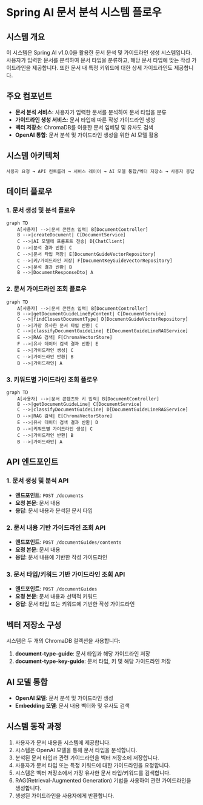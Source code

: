 # Spring AI 문서 분석 시스템 플로우

## 시스템 개요
이 시스템은 Spring AI v1.0.0을 활용한 문서 분석 및 가이드라인 생성 시스템입니다. 사용자가 입력한 문서를 분석하여 문서 타입을 분류하고, 해당 문서 타입에 맞는 작성 가이드라인을 제공합니다. 또한 문서 내 특정 키워드에 대한 상세 가이드라인도 제공합니다.

## 주요 컴포넌트
- **문서 분석 서비스**: 사용자가 입력한 문서를 분석하여 문서 타입을 분류
- **가이드라인 생성 서비스**: 문서 타입에 따른 작성 가이드라인 생성
- **벡터 저장소**: ChromaDB를 이용한 문서 임베딩 및 유사도 검색
- **OpenAI 통합**: 문서 분석 및 가이드라인 생성을 위한 AI 모델 활용

## 시스템 아키텍처
```
사용자 요청 → API 컨트롤러 → 서비스 레이어 → AI 모델 통합/벡터 저장소 → 사용자 응답
```

## 데이터 플로우

### 1. 문서 생성 및 분석 플로우
```mermaid
graph TD
    A[사용자] -->|문서 콘텐츠 입력| B[DocumentController]
    B -->|createDocument| C[DocumentService]
    C -->|AI 모델에 프롬프트 전송| D[ChatClient]
    D -->|분석 결과 반환| C
    C -->|문서 타입 저장| E[DocumentGuideVectorRepository]
    C -->|키/가이드라인 저장| F[DocumentKeyGuideVectorRepository]
    C -->|분석 결과 반환| B
    B -->|DocumentResponseDto| A
```

### 2. 문서 가이드라인 조회 플로우
```mermaid
graph TD
    A[사용자] -->|문서 콘텐츠 입력| B[DocumentController]
    B -->|getDocumentGuideLineByContent| C[DocumentService]
    C -->|findClosestDocumentType| D[DocumentGuideVectorRepository]
    D -->|가장 유사한 문서 타입 반환| C
    C -->|classifyDocumentGuideLine| E[DocumentGuideLineRAGService]
    E -->|RAG 검색| F[ChromaVectorStore]
    F -->|유사 데이터 검색 결과 반환| E
    E -->|가이드라인 생성| C
    C -->|가이드라인 반환| B
    B -->|가이드라인| A
```

### 3. 키워드별 가이드라인 조회 플로우
```mermaid
graph TD
    A[사용자] -->|문서 콘텐츠와 키 입력| B[DocumentController]
    B -->|getDocumentGuideLine| C[DocumentService]
    C -->|classifyDocumentGuideLine| D[DocumentGuideLineRAGService]
    D -->|RAG 검색| E[ChromaVectorStore]
    E -->|유사 데이터 검색 결과 반환| D
    D -->|키워드별 가이드라인 생성| C
    C -->|가이드라인 반환| B
    B -->|가이드라인| A
```

## API 엔드포인트

### 1. 문서 생성 및 분석 API
- **엔드포인트**: `POST /documents`
- **요청 본문**: 문서 내용
- **응답**: 문서 내용과 분석된 문서 타입

### 2. 문서 내용 기반 가이드라인 조회 API
- **엔드포인트**: `POST /documentGuides/contents`
- **요청 본문**: 문서 내용
- **응답**: 문서 내용에 기반한 작성 가이드라인

### 3. 문서 타입/키워드 기반 가이드라인 조회 API
- **엔드포인트**: `POST /documentGuides`
- **요청 본문**: 문서 내용과 선택적 키워드
- **응답**: 문서 타입 또는 키워드에 기반한 작성 가이드라인

## 벡터 저장소 구성

시스템은 두 개의 ChromaDB 컬렉션을 사용합니다:
1. **document-type-guide**: 문서 타입과 해당 가이드라인 저장
2. **document-type-key-guide**: 문서 타입, 키 및 해당 가이드라인 저장

## AI 모델 통합

- **OpenAI 모델**: 문서 분석 및 가이드라인 생성
- **Embedding 모델**: 문서 내용 벡터화 및 유사도 검색

## 시스템 동작 과정

1. 사용자가 문서 내용을 시스템에 제공합니다.
2. 시스템은 OpenAI 모델을 통해 문서 타입을 분석합니다.
3. 분석된 문서 타입과 관련 가이드라인을 벡터 저장소에 저장합니다.
4. 사용자가 문서 타입 또는 특정 키워드에 대한 가이드라인을 요청합니다.
5. 시스템은 벡터 저장소에서 가장 유사한 문서 타입/키워드를 검색합니다.
6. RAG(Retrieval-Augmented Generation) 기법을 사용하여 관련 가이드라인을 생성합니다.
7. 생성된 가이드라인을 사용자에게 반환합니다. 